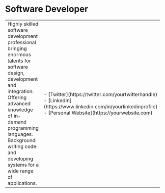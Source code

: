 <h1 width="100%">Software Developer</h1>
<table>
<tr>
<td width="70%">
Highly skilled software development professional bringing enormous
talents for software design, development and integration. Offering
advanced knowledge of in-demand programming languages. Background
writing code and developing systems for a wide range of applications.
</td>
<td width="30%">
- [Twitter](https://twitter.com/yourtwitterhandle)
- [LinkedIn](https://www.linkedin.com/in/yourlinkedinprofile)
- [Personal Website](https://yourwebsite.com)
</td>
</tr>
</table>
